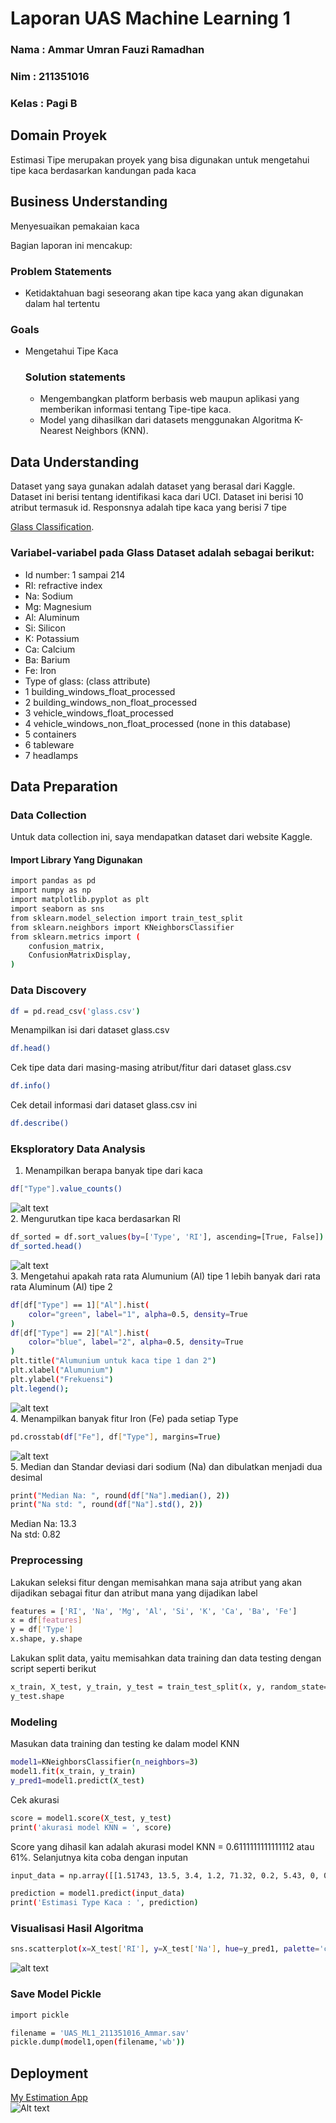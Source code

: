 # Laporan UAS Machine Learning 1
### Nama  : Ammar Umran Fauzi Ramadhan
### Nim   : 211351016
### Kelas : Pagi B

## Domain Proyek

Estimasi Tipe merupakan proyek yang bisa digunakan untuk mengetahui tipe kaca berdasarkan kandungan pada kaca 

## Business Understanding

Menyesuaikan pemakaian kaca

Bagian laporan ini mencakup:

### Problem Statements

- Ketidaktahuan bagi seseorang akan tipe kaca yang akan digunakan dalam hal tertentu

### Goals

- Mengetahui Tipe Kaca
    ### Solution statements
    - Mengembangkan platform berbasis web maupun aplikasi yang memberikan informasi tentang Tipe-tipe kaca.
    - Model yang dihasilkan dari datasets menggunakan Algoritma K-Nearest Neighbors (KNN).

## Data Understanding
Dataset yang saya gunakan adalah dataset yang berasal dari Kaggle. Dataset ini berisi tentang identifikasi kaca dari UCI. Dataset ini berisi 10 atribut termasuk id. Responsnya adalah tipe kaca yang berisi 7 tipe<br>

[Glass Classification](https://www.kaggle.com/datasets/uciml/glass).

### Variabel-variabel pada Glass Dataset adalah sebagai berikut:
- Id number: 1 sampai 214
- RI: refractive index
- Na: Sodium
- Mg: Magnesium
- Al: Aluminum
- Si: Silicon
- K: Potassium
- Ca: Calcium
- Ba: Barium
- Fe: Iron
- Type of glass: (class attribute)
- 1 building_windows_float_processed
- 2 building_windows_non_float_processed
- 3 vehicle_windows_float_processed
- 4 vehicle_windows_non_float_processed (none in this database)
- 5 containers
- 6 tableware
- 7 headlamps

## Data Preparation

### Data Collection
Untuk data collection ini, saya mendapatkan dataset dari website Kaggle.

#### Import Library Yang Digunakan
``` bash
import pandas as pd
import numpy as np
import matplotlib.pyplot as plt
import seaborn as sns
from sklearn.model_selection import train_test_split
from sklearn.neighbors import KNeighborsClassifier
from sklearn.metrics import (
    confusion_matrix,
    ConfusionMatrixDisplay,
)
```

### Data Discovery

``` bash
df = pd.read_csv('glass.csv')
```
Menampilkan isi dari dataset glass.csv
``` bash
df.head()
```
Cek tipe data dari masing-masing atribut/fitur dari dataset glass.csv
``` bash
df.info()
```
Cek detail informasi dari dataset glass.csv ini
``` bash
df.describe()
```

### Eksploratory Data Analysis
1. Menampilkan berapa banyak tipe dari kaca
``` bash
df["Type"].value_counts()
```
![alt text](outputa.png)<br>
2. Mengurutkan tipe kaca berdasarkan RI
``` bash
df_sorted = df.sort_values(by=['Type', 'RI'], ascending=[True, False])
df_sorted.head()
```
![alt text](outputb.png)<br>
3. Mengetahui apakah rata rata Alumunium (Al) tipe 1 lebih banyak dari rata rata Aluminum (Al) tipe 2
``` bash
df[df["Type"] == 1]["Al"].hist(
    color="green", label="1", alpha=0.5, density=True
)
df[df["Type"] == 2]["Al"].hist(
    color="blue", label="2", alpha=0.5, density=True
)
plt.title("Alumunium untuk kaca tipe 1 dan 2")
plt.xlabel("Alumunium")
plt.ylabel("Frekuensi")
plt.legend();
```
![alt text](output1.png)<br>
4. Menampilkan banyak fitur Iron (Fe) pada setiap Type
``` bash
pd.crosstab(df["Fe"], df["Type"], margins=True)
```
![alt text](outputc.png)<br>
5. Median dan Standar deviasi dari sodium (Na) dan dibulatkan menjadi dua desimal
``` bash
print("Median Na: ", round(df["Na"].median(), 2))
print("Na std: ", round(df["Na"].std(), 2))
```
Median Na:  13.3<br>Na std:  0.82<br>
### Preprocessing
Lakukan seleksi fitur dengan memisahkan mana saja atribut yang akan dijadikan sebagai fitur dan atribut mana yang dijadikan label
``` bash
features = ['RI', 'Na', 'Mg', 'Al', 'Si', 'K', 'Ca', 'Ba', 'Fe']
x = df[features]
y = df['Type']
x.shape, y.shape
```
Lakukan split data, yaitu memisahkan data training dan data testing dengan script seperti berikut
```bash
x_train, X_test, y_train, y_test = train_test_split(x, y, random_state=90)
y_test.shape
```
### Modeling
Masukan data training dan testing ke dalam model KNN
``` bash
model1=KNeighborsClassifier(n_neighbors=3)
model1.fit(x_train, y_train)
y_pred1=model1.predict(X_test)
```
Cek akurasi
``` bash
score = model1.score(X_test, y_test)
print('akurasi model KNN = ', score)
```
Score yang dihasil kan adalah akurasi model KNN =  0.6111111111111112 atau 61%. Selanjutnya kita coba dengan inputan
``` bash
input_data = np.array([[1.51743, 13.5, 3.4, 1.2, 71.32, 0.2, 5.43, 0, 0]])

prediction = model1.predict(input_data)
print('Estimasi Type Kaca : ', prediction)
```
### Visualisasi Hasil Algoritma
``` bash
sns.scatterplot(x=X_test['RI'], y=X_test['Na'], hue=y_pred1, palette='coolwarm', marker='o', s=100, edgecolor='k')
```
![alt text](output2.png)<br>
### Save Model Pickle
``` bash
import pickle

filename = 'UAS_ML1_211351016_Ammar.sav'
pickle.dump(model1,open(filename,'wb'))
```
## Deployment
[My Estimation App](https://appglass.streamlit.app/)<br>
![Alt text](app.png)<br>

